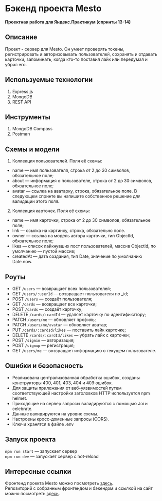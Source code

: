 # Бэкенд проекта Mesto
**Проектная работа для Яндекс.Практикум (спринты 13-14)** <br>

## Описание
Проект - сервер для Mesto. Он умеет проверять токены, регистрировать и авторизовывать пользователей, сохранять и отдавать карточки, запоминать, когда кто-то поставил лайк или передумал и убрал его. 

## Используемые технологии
1. Express.js
2. MongoDB
3. REST API

## Инструменты
1. MongoDB Compass
2. Postman

## Схемы и модели
1. Коллекция пользователей. Поля её схемы:
* name — имя пользователя, строка от 2 до 30 символов, обязательное поле;
* about — информация о пользователе, строка от 2 до 30 символов, обязательное поле;
* avatar — ссылка на аватарку, строка, обязательное поле. В следующем спринте вы напишите собственное решение для валидации этого поля.
2. Коллекция карточек. Поля её схемы:
* name — имя карточки, строка от 2 до 30 символов, обязательное поле;
* link — ссылка на картинку, строка, обязательно поле.
* owner — ссылка на модель автора карточки, тип ObjectId, обязательное поле;
* likes — список лайкнувших пост пользователей, массив ObjectId, по умолчанию — пустой массив; 
* createdAt — дата создания, тип Date, значение по умолчанию Date.now.
  
## Роуты
* GET `/users` — возвращает всех пользователей;
* GET `/users/:userId` — возвращает пользователя по _id;
* POST `/users` — создаёт пользователя;
* GET `/cards` — возвращает все карточки;
* POST `/cards` — создаёт карточку;
* DELETE `/cards/:cardId` — удаляет карточку по идентификатору;
* PATCH `/users/me` — обновляет профиль;
* PATCH `/users/me/avatar` — обновляет аватар;
* PUT `/cards/:cardId/likes` — поставить лайк карточке;
* DELETE `/cards/:cardId/likes` — убрать лайк с карточки;
* POST `/signin` — авторизация;
* POST `/signup` — регистрация;
* GET `/users/me` — возвращает информацию о текущем пользователе.

## Ошибки и безопасность
* Реализована централизованная обработка ошибок, созданы конструкторы 400, 401, 403, 404 и 409 ошибок.
* Для защиты приложения от веб-уязвимостей путем соответствующей настройки заголовков HTTP используется npm helmet.
* Приходящие на сервер запросы валидируются с помощью Joi и celebrate.
* Данные валидируются на уровне схемы.
* Настроены кросс-доменные запросы (CORS).
* Ключи хранятся в файле .env
  
## Запуск проекта
`npm run start` — запускает сервер   
`npm run dev` — запускает сервер с hot-reload

## Интересные ссылки
Фронтенд проекта Mesto можно посмотреть [здесь](https://github.com/IVKrylova/react-mesto-auth).<br>
Репозиторий с собранным фронтендом и бэкендом и ссылкой на сайт можно посмотреть [здесь](https://github.com/IVKrylova/react-mesto-api-full).
